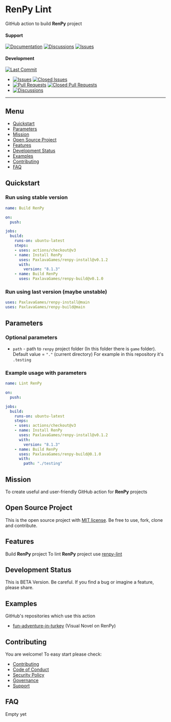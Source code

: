 # RenPy Lint

GitHub action to build **RenPy** project 

#### Support
[![Documentation](https://img.shields.io/badge/docs-0094FF.svg)][documentation_path]
[![Discussions](https://img.shields.io/badge/discussions-ff0068.svg)](https://github.com/PaxlavaGames/renpy-build/discussions/)
[![Issues](https://img.shields.io/badge/issues-11AE13.svg)](https://github.com/PaxlavaGames/renpy-build/issues/)

#### Development
[![Last Commit](https://img.shields.io/github/last-commit/PaxlavaGames/renpy-build/main
)](https://github.com/PaxlavaGames/renpy-build)
- [![Issues](https://img.shields.io/github/issues/PaxlavaGames/renpy-build
)](https://github.com/PaxlavaGames/renpy-build/issues/)
[![Closed Issues](https://img.shields.io/github/issues-closed/PaxlavaGames/renpy-build
)](https://github.com/PaxlavaGames/renpy-build/issues/)
- [![Pull Requests](https://img.shields.io/github/issues-pr/PaxlavaGames/renpy-build
)](https://github.com/PaxlavaGames/renpy-build/pulls)
[![Closed Pull Requests](https://img.shields.io/github/issues-pr-closed-raw/PaxlavaGames/renpy-build
)](https://github.com/PaxlavaGames/renpy-build/pulls)
- [![Discussions](https://img.shields.io/github/discussions/PaxlavaGames/renpy-build
)](https://github.com/PaxlavaGames/renpy-build/discussions/)

[//]: # (#### Repository Stats)

[//]: # ([![Stars]&#40;https://img.shields.io/github/stars/PaxlavaGames/renpy-build)

[//]: # (&#41;]&#40;https://github.com/PaxlavaGames/renpy-build&#41;)

[//]: # ([![Contributors]&#40;https://img.shields.io/github/contributors/PaxlavaGames/renpy-build)

[//]: # (&#41;]&#40;https://github.com/PaxlavaGames/renpy-buildgraphs/contributors&#41;)

[//]: # ([![Forks]&#40;https://img.shields.io/github/forks/PaxlavaGames/renpy-build)

[//]: # (&#41;]&#40;https://github.com/PaxlavaGames/renpy-build&#41;)

<hr>

## Menu

- [Quickstart](#quickstart)
- [Parameters](#parameters)
- [Mission](#mission)
- [Open Source Project](#open-source-project)
- [Features](#features)
- [Development Status](#development-status)
- [Examples](#examples)
- [Contributing](#contributing)
- [FAQ](#faq)

## Quickstart

### Run using stable version

```yaml
name: Build RenPy

on:
  push:

jobs:
  build:
    runs-on: ubuntu-latest
    steps:
    - uses: actions/checkout@v3
    - name: Install RenPy
      uses: PaxlavaGames/renpy-install@v0.1.2
      with:
        version: "8.1.3"
    - name: Build RenPy
      uses: PaxlavaGames/renpy-build@v0.1.0
```

### Run using last version (maybe unstable)

```yaml
uses: PaxlavaGames/renpy-install@main
uses: PaxlavaGames/renpy-build@main
```

## Parameters

### Optional parameters

- `path` - path to `renpy` project folder (In this folder there is `game` folder). Default value = `"."` (current directory)  For example in this repository it's `.testing`

### Example usage with parameters

```yaml
name: Lint RenPy

on:
  push:

jobs:
  build:
    runs-on: ubuntu-latest
    steps:
    - uses: actions/checkout@v3
    - name: Install RenPy
      uses: PaxlavaGames/renpy-install@v0.1.2
      with:
        version: "8.1.3"
    - name: Build RenPy
      uses: PaxlavaGames/renpy-build@0.1.0
      with:
        path: "./testing"
```

## Mission

To create useful and user-friendly GitHub action for **RenPy** projects

## Open Source Project

This is the open source project with [MIT license](LICENSE). 
Be free to use, fork, clone and contribute.

## Features

Build **RenPy** project
To lint **RenPy** project use [renpy-lint](https://github.com/marketplace/actions/renpy-lint)

## Development Status

This is BETA Version. Be careful. If you find a bug or imagine a feature, please share.

## Examples

GitHub's repositories which use this action
- [fun-adventure-in-turkey](https://github.com/PaxlavaGames/fun-adventure-in-turkey) (Visual Novel on RenPy)

## Contributing

You are welcome! To easy start please check:
- [Contributing](CONTRIBUTING.md)
- [Code of Conduct](https://github.com/PaxlavaGames/fun-adventure-in-turkey?tab=coc-ov-file)
- [Security Policy](https://github.com/PaxlavaGames/fun-adventure-in-turkey?tab=security-ov-file)
- [Governance](GOVERNANCE.md)
- [Support](SUPPORT.md)

## FAQ

Empty yet

[documentation_path]: https://github.com/PaxlavaGames/renpy-build